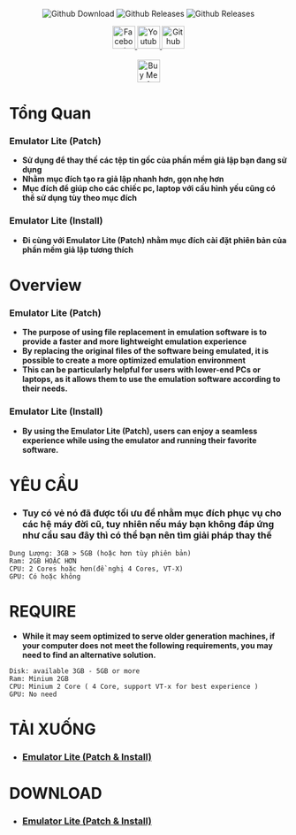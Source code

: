<div align="center">
<p>
<img alt="Github Download" src="https://img.shields.io/github/downloads/KnD1368/Emulator_Lite/total.svg?style=for-the-badge"/>
<img alt="Github Releases" src="https://img.shields.io/github/release/KnD1368/Emulator_Lite.svg?style=for-the-badge"/>
<img alt="Github Releases" src="https://img.shields.io/badge/VERSION-1.0.0-blue?style=for-the-badge"/>
</p>
<a href="https://www.facebook.com/Ki3tNgu/">
<img alt="Facebook" src="https://img.shields.io/badge/Facebook-1877F2?style=for-the-badge&logo=facebook&logoColor=white"
    style="height: 41px !important;"/>
</a>
<a href="https://www.youtube.com/channel/UCc600pWyN-sIDQX7AYcaTgQ?sub_confirmation=1">
  <img alt="Youtube" src="https://img.shields.io/badge/Youtube-f20852?style=for-the-badge&logo=youtube&logoColor=white"
    style="height: 41px !important;/>
</a>
<a href="https://github.com/KnD1368">
  <img alt="Github" src="https://img.shields.io/badge/Github-333333?style=for-the-badge&logo=github&logoColor=white"
    style="height: 41px !important;"/>
</a>
<br/>
<br/>
<a href="https://www.buymeacoffee.com/KnD1368" target="_blank">
  <img src="https://www.buymeacoffee.com/assets/img/custom_images/orange_img.png" alt="Buy Me A Coffee" 
    style="height: 41px !important;" >
</a>
</div>

# **Tổng Quan**
### **Emulator Lite (Patch)**
- **Sử dụng để thay thế các tệp tin gốc của phần mềm giả lập bạn đang sử dụng**
- **Nhằm mục đích tạo ra giả lập nhanh hơn, gọn nhẹ hơn**
- **Mục đích để giúp cho các chiếc pc, laptop với cấu hình yếu cũng có thể sử dụng tùy theo mục đích**
### **Emulator Lite (Install)**
- **Đi cùng với Emulator Lite (Patch) nhằm mục đích cài đặt phiên bản của phần mềm giả lập tương thích**
# **Overview**
### **Emulator Lite (Patch)**
- **The purpose of using file replacement in emulation software is to provide a faster and more lightweight emulation experience**
- **By replacing the original files of the software being emulated, it is possible to create a more optimized emulation environment**
- **This can be particularly helpful for users with lower-end PCs or laptops, as it allows them to use the emulation software according to their needs.**
### **Emulator Lite (Install)**
- **By using the Emulator Lite (Patch), users can enjoy a seamless experience while using the emulator and running their favorite software.**
# **YÊU CẦU**
- ### **Tuy có vẻ nó đã được tối ưu để nhằm mục đích phục vụ cho các hệ máy đời cũ, tuy nhiên nếu máy bạn không đáp ứng như cầu sau đây thì có thể bạn nên tìm giải pháp thay thế**
```
Dung Lượng: 3GB > 5GB (hoặc hơn tùy phiên bản) 
Ram: 2GB HOẶC HƠN
CPU: 2 Cores hoặc hơn(đề nghị 4 Cores, VT-X)
GPU: Có hoặc không
```
# **REQUIRE**
- **While it may seem optimized to serve older generation machines, if your computer does not meet the following requirements, you may need to find an alternative solution.**
```
Disk: available 3GB - 5GB or more
Ram: Minium 2GB
CPU: Minium 2 Core ( 4 Core, support VT-x for best experience )
GPU: No need
```
# **TẢI XUỐNG**
- ### **[Emulator Lite (Patch & Install)]()**
# **DOWNLOAD**
- ### **[Emulator Lite (Patch & Install)]()**

